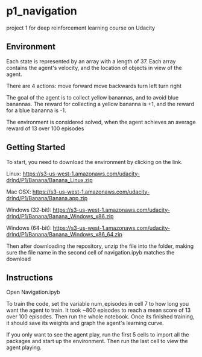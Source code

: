 # p1_navigation
project 1 for deep reinforcement learning course on Udacity

## Environment
Each state is represented by an array with a length of 37. Each array contains the agent's velocity, and the location of objects in view of the agent.

There are 4 actions:
move forward
move backwards
turn left
turn right

The goal of the agent is to collect yellow banannas, and to avoid blue banannas. The reward for collecting a yellow bananna is +1, and the reward for a blue bananna is -1.

The environment is considered solved, when the agent achieves an average reward of 13 over 100 episodes
## Getting Started
To start, you need to download the environment by clicking on the link.

Linux: https://s3-us-west-1.amazonaws.com/udacity-drlnd/P1/Banana/Banana_Linux.zip

Mac OSX: https://s3-us-west-1.amazonaws.com/udacity-drlnd/P1/Banana/Banana.app.zip

Windows (32-bit): https://s3-us-west-1.amazonaws.com/udacity-drlnd/P1/Banana/Banana_Windows_x86.zip

Windows (64-bit): https://s3-us-west-1.amazonaws.com/udacity-drlnd/P1/Banana/Banana_Windows_x86_64.zip

Then after downloading the repository, unzip the file into the folder, making sure the file name in the second cell of navigation.ipyb matches the download

## Instructions
Open Navigation.ipyb

To train the code, set the variable num_episodes in cell 7 to how long you want the agent to train. It took ~800 episodes to reach a mean score of 13 over 100 episodes. Then run the whole notebook. Once its finished training, it should save its weights and graph the agent's learning curve.

If you only want to see the agent play, run the first 5 cells to import all the packages and start up the environment. Then run the last cell to view the agent playing.
